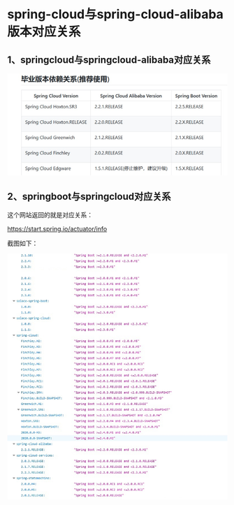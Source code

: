# spring-cloud与spring-cloud-alibaba版本对应关系

## 1、springcloud与springcloud-alibaba对应关系

<img src="images/spring&alibaba-1.jpg" alt="spring&alibaba-1" style="zoom:80%;" />

## 2、springboot与springcloud对应关系

这个网站返回的就是对应关系：

https://start.spring.io/actuator/info

截图如下：

![spring&alibaba-2](images/spring&alibaba-2.jpg)
